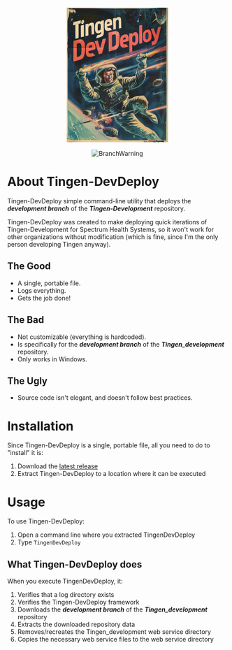<!-- u240613 -->

<div align="center">

  ![logo](./.github/images/logos/TingenDevDeploy_README.png)

  ![BranchWarning](https://img.shields.io/badge/Version-1.3.1-seagreen?style=for-the-badge)

</div>

# About Tingen-DevDeploy

Tingen-DevDeploy simple command-line utility that deploys the ***development branch*** of the ***Tingen-Development*** repository.

Tingen-DevDeploy was created to make deploying quick iterations of Tingen-Development for Spectrum Health Systems, so it won't work for other organizations without modification (which is fine, since I'm the only person developing Tingen anyway).

## The Good

- A single, portable file.
- Logs everything.
- Gets the job done!

## The Bad

- Not customizable (everything is hardcoded).
- Is specifically for the ***development branch*** of the ***Tingen_development*** repository.
- Only works in Windows.

## The Ugly

- Source code isn't elegant, and doesn't follow best practices.

# Installation

Since Tingen-DevDeploy is a single, portable file, all you need to do to "install" it is:

1. Download the [latest release](https://github.com/spectrum-health-systems/Tingen-DevDeploy/releases)
2. Extract Tingen-DevDeploy to a location where it can be executed

# Usage

To use Tingen-DevDeploy:

1. Open a command line where you extracted TingenDevDeploy
2. Type `TingenDevDeploy`

## What Tingen-DevDeploy does

When you execute TingenDevDeploy, it:

1. Verifies that a log directory exists
2. Verifies the Tingen-DevDeploy framework
3. Downloads the ***development branch*** of the ***Tingen_development*** repository
4. Extracts the downloaded repository data
5. Removes/recreates the Tingen_development web service directory
6. Copies the necessary web service files to the web service directory
